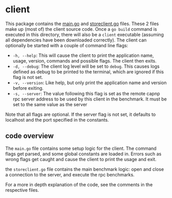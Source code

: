 # client

This package contains the [main.go](main.go) and [storeclient.go](storeclient.go) files.
These 2 files make up (most of) the client source code. Once a `go build` command is executed in this directory, there will also be a `client` executable (assuming all dependencies have been downloaded correctly).
The client can optionally be started with a couple of command line flags:
- `-h, --help`: This will cause the client to print the application name, usage, version, commands and possible flags. The client then exits.
- `-d, --debug`: The client log level will be set to `debug`. This causes logs defined as debug to be printed to the terminal, which are ignored if this flag is not set.
- `-v, --version`: Like help, but only print the application name and version before exiting.
- `-s, --server`: The value following this flag is set as the remote capnp rpc server address to be used by this client in the benchmark. It must be set to the same value as the server

Note that all flags are optional. If the server flag is not set, it defaults to localhost and the port specified in the constants.


## code overview


The `main.go` file contains some setup logic for the client.
The command flags get parsed, and some global constants are loaded in. Errors such as wrong flags get caught and cause the client to print the usage and exit.

the `storeclient.go` file contains the main benchmark logic:
open and close a connection to the server, and execute the rpc benchmarks.

For a more in depth explanation of the code, see the comments in the respective files.
